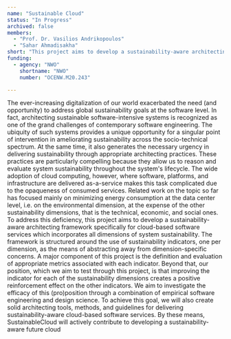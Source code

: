 ```yaml
---
name: "Sustainable Cloud"
status: "In Progress"
archived: false
members:
  - "Prof. Dr. Vasilios Andrikopoulos"
  - "Sahar Ahmadisakha"
short: "This project aims to develop a sustainability-aware architecting framework specifically for cloud-based software services which incorporates all dimensions of system sustainability. The framework is structured around the use of sustainability indicators, one per dimension, as the means of abstracting away from dimension-specific concerns."
funding:
  - agency: "NWO"
    shortname: "NWO"
    number: "OCENW.M20.243"

---
```

The ever-increasing digitalization of our world exacerbated the need (and opportunity) to address global sustainability goals at the software level. In fact, architecting sustainable software-intensive systems is recognized as one of the grand challenges of contemporary software engineering. The ubiquity of such systems provides a unique opportunity for a singular point of intervention in ameliorating sustainability across the socio-technical spectrum. At the same time, it also generates the necessary urgency in delivering sustainability through appropriate architecting practices. These practices are particularly compelling because they allow us to reason and evaluate system sustainability throughout the system's lifecycle. The wide adoption of cloud computing, however, where software, platforms, and infrastructure are delivered as-a-service makes this task complicated due to the opaqueness of consumed services. Related work on the topic so far has focused mainly on minimizing energy consumption at the data center level, i.e. on the environmental dimension, at the expense of the other sustainability dimensions, that is the technical, economic, and social ones. To address this deficiency, this project aims to develop a sustainability-aware architecting framework specifically for cloud-based software services which incorporates all dimensions of system sustainability. The framework is structured around the use of sustainability indicators, one per dimension, as the means of abstracting away from dimension-specific concerns. A major component of this project is the definition and evaluation of appropriate metrics associated with each indicator. Beyond that, our position, which we aim to test through this project, is that improving the indicator for each of the sustainability dimensions creates a positive reinforcement effect on the other indicators. We aim to investigate the efficacy of this (pro)position through a combination of empirical software engineering and design science. To achieve this goal, we will also create solid architecting tools, methods, and guidelines for delivering sustainability-aware cloud-based software services. By these means, SustainableCloud will actively contribute to developing a sustainability-aware future cloud

